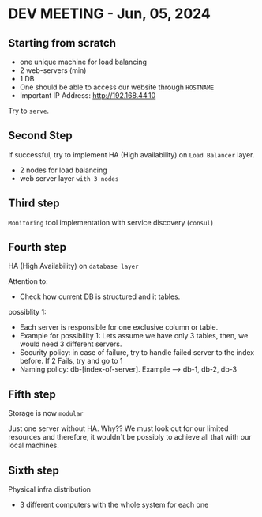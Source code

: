 
# DEV MEETING - Jun, 05, 2024

## Starting from scratch

- one unique machine for load balancing
- 2 web-servers (min)
- 1 DB
- One should be able to access our website through `HOSTNAME` 
- Important IP Address: http://192.168.44.10

Try to `serve`.


## Second Step

If successful, try to implement HA (High availability) on `Load Balancer` layer.

- 2 nodes for load balancing
- web server layer `with 3 nodes`


## Third step

`Monitoring` tool implementation with service discovery (`consul`)

## Fourth step

HA (High Availability) on `database layer`

Attention to:

- Check how current DB is structured and it tables.

possiblity 1:

- Each server is responsible for one exclusive column or table.
- Example for possibility 1: Lets assume we have only 3 tables, then, we would need 3 different servers.
- Security policy: in case of failure, try to handle failed server to the index before. If 2 Fails, try and go to 1
- Naming policy: db-[index-of-server]. Example --> db-1, db-2, db-3

## Fifth step

Storage is now `modular`

Just one server without HA. Why?? We must look out for our limited resources and therefore, it wouldn´t be possibly to achieve
all that with our local machines.


## Sixth step

Physical infra distribution

- 3 different computers with the whole system for each one

